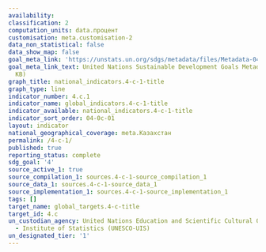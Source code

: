 ```yaml
---
availability:
classification: 2
computation_units: data.процент
customisation: meta.customisation-2
data_non_statistical: false
data_show_map: false
goal_meta_link: 'https://unstats.un.org/sdgs/metadata/files/Metadata-04-0C-01.pdf '
goal_meta_link_text: United Nations Sustainable Development Goals Metadata (PDF 218
  KB)
graph_title: national_indicators.4-c-1-title
graph_type: line
indicator_number: 4.c.1
indicator_name: global_indicators.4-c-1-title
indicator_available: national_indicators.4-c-1-title
indicator_sort_order: 04-0c-01
layout: indicator
national_geographical_coverage: meta.Казахстан
permalink: /4-c-1/
published: true
reporting_status: complete
sdg_goal: '4'
source_active_1: true
source_compilation_1: sources.4-c-1-source_compilation_1
source_data_1: sources.4-c-1-source_data_1
source_implementation_1: sources.4-c-1-source_implementation_1
tags: []
target_name: global_targets.4-c-title
target_id: 4.c
un_custodian_agency: United Nations Education and Scientific Cultural Organisation
  - Institute of Statistics (UNESCO-UIS)
un_designated_tier: '1'
---
```

